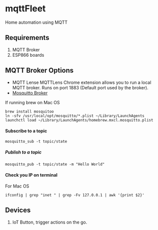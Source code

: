 # mqttFleet
Home automation using MQTT

## Requirements
1. MQTT Broker
2. ESP866 boards

## MQTT Broker Options
* MQTT Lense MQTTLens Chrome extension allows you to run a local MQTT broker. Runs on port 1883 (Default port used by the broker).
* [Mosquitto Broker](https://mosquitto.org/download/)

If running brew on Mac OS
```
brew install mosquitoo
ln -sfv /usr/local/opt/mosquitto/*.plist ~/Library/LaunchAgents
launchctl load ~/Library/LaunchAgents/homebrew.mxcl.mosquitto.plist
```

#### Subscribe to a topic
```
mosquitto_sub -t topic/state
```

##### Publish to a topic
```
mosquitto_pub -t topic/state -m "Hello World"
```
#### Check you IP on terminal
For Mac OS
```
ifconfig | grep "inet " | grep -Fv 127.0.0.1 | awk '{print $2}'
```

## Devices
1. IoT Button, trigger actions on the go.
